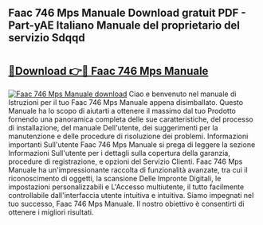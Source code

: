 ## Faac 746 Mps Manuale Download gratuit PDF - Part-yAE Italiano Manuale del proprietario del servizio Sdqqd

# <h2><a href="http://dfgo78.blite.top/?on=Faac+746+Mps+Manuale">🔗Download 👉🔴 Faac 746 Mps Manuale</a></h2>

[![Faac 746 Mps Manuale download](https://i.imgur.com/lujVjoI.png)](http://dfgo78.blite.top/?on=Faac+746+Mps+Manuale)
Ciao e benvenuto nel manuale di Istruzioni per il tuo Faac 746 Mps Manuale appena disimballato. Questo Manuale ha lo scopo di aiutarti a ottenere il massimo dal tuo Prodotto fornendo una panoramica completa delle sue caratteristiche, del processo di installazione, del manuale Dell'utente, dei suggerimenti per la manutenzione e delle procedure di risoluzione dei problemi. Informazioni importanti Sull'utente Faac 746 Mps Manuale si prega di leggere la sezione Informazioni Sull'utente per i dettagli sulla copertura della garanzia, procedure di registrazione, e opzioni del Servizio Clienti. Faac 746 Mps Manuale ha un'impressionante raccolta di funzionalità avanzate, tra cui il riconoscimento di oggetti, la scansione Delle Impronte Digitali, le impostazioni personalizzabili e L'Accesso multiutente, il tutto facilmente controllabile dall'interfaccia utente intuitiva e intuitiva. Siamo impegnati nel tuo successo, Faac 746 Mps Manuale. Il nostro obiettivo è consentirti di ottenere i migliori risultati.
